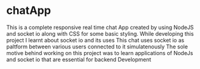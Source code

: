 # chatApp
This is a complete responsive real time chat App created by using NodeJS and socket io along with CSS for some basic styling.
While developing this project I learnt about socket io and its uses 
This chat uses socket io as paltform between various users connected to it simulatenously
The sole motive behind working on this project was to learn applications of NodeJs and socket io that are essential for backend Development
